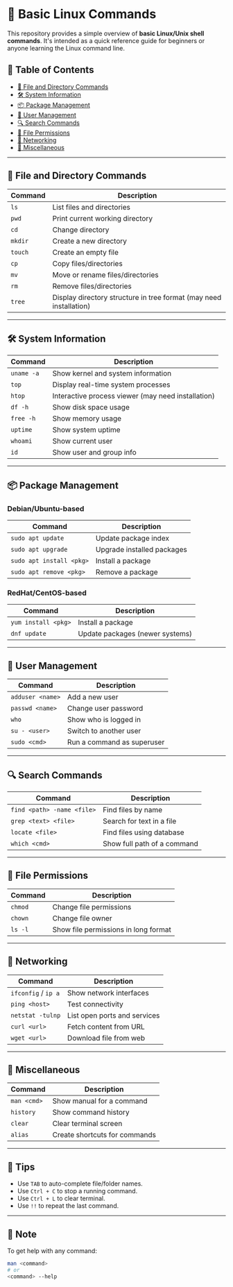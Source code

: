 # 🐧 Basic Linux Commands

This repository provides a simple overview of **basic Linux/Unix shell commands**. It's intended as a quick reference guide for beginners or anyone learning the Linux command line.

## 📂 Table of Contents

- [📂 File and Directory Commands](#-file-and-directory-commands)
- [🛠️ System Information](#️-system-information)
- [📦 Package Management](#-package-management)
- [👥 User Management](#-user-management)
- [🔍 Search Commands](#-search-commands)
- [🔧 File Permissions](#-file-permissions)
- [📡 Networking](#-networking)
- [📑 Miscellaneous](#-miscellaneous)

---

## 📂 File and Directory Commands

| Command | Description |
|--------|-------------|
| `ls` | List files and directories |
| `pwd` | Print current working directory |
| `cd` | Change directory |
| `mkdir` | Create a new directory |
| `touch` | Create an empty file |
| `cp` | Copy files/directories |
| `mv` | Move or rename files/directories |
| `rm` | Remove files/directories |
| `tree` | Display directory structure in tree format (may need installation) |

---

## 🛠️ System Information

| Command | Description |
|--------|-------------|
| `uname -a` | Show kernel and system information |
| `top` | Display real-time system processes |
| `htop` | Interactive process viewer (may need installation) |
| `df -h` | Show disk space usage |
| `free -h` | Show memory usage |
| `uptime` | Show system uptime |
| `whoami` | Show current user |
| `id` | Show user and group info |

---

## 📦 Package Management

### Debian/Ubuntu-based

| Command | Description |
|--------|-------------|
| `sudo apt update` | Update package index |
| `sudo apt upgrade` | Upgrade installed packages |
| `sudo apt install <pkg>` | Install a package |
| `sudo apt remove <pkg>` | Remove a package |

### RedHat/CentOS-based

| Command | Description |
|--------|-------------|
| `yum install <pkg>` | Install a package |
| `dnf update` | Update packages (newer systems) |

---

## 👥 User Management

| Command | Description |
|--------|-------------|
| `adduser <name>` | Add a new user |
| `passwd <name>` | Change user password |
| `who` | Show who is logged in |
| `su - <user>` | Switch to another user |
| `sudo <cmd>` | Run a command as superuser |

---

## 🔍 Search Commands

| Command | Description |
|--------|-------------|
| `find <path> -name <file>` | Find files by name |
| `grep <text> <file>` | Search for text in a file |
| `locate <file>` | Find files using database |
| `which <cmd>` | Show full path of a command |

---

## 🔧 File Permissions

| Command | Description |
|--------|-------------|
| `chmod` | Change file permissions |
| `chown` | Change file owner |
| `ls -l` | Show file permissions in long format |

---

## 📡 Networking

| Command | Description |
|--------|-------------|
| `ifconfig` / `ip a` | Show network interfaces |
| `ping <host>` | Test connectivity |
| `netstat -tulnp` | List open ports and services |
| `curl <url>` | Fetch content from URL |
| `wget <url>` | Download file from web |

---

## 📑 Miscellaneous

| Command | Description |
|--------|-------------|
| `man <cmd>` | Show manual for a command |
| `history` | Show command history |
| `clear` | Clear terminal screen |
| `alias` | Create shortcuts for commands |

---

## 🧠 Tips

- Use `TAB` to auto-complete file/folder names.
- Use `Ctrl + C` to stop a running command.
- Use `Ctrl + L` to clear terminal.
- Use `!!` to repeat the last command.

---

## 📌 Note

To get help with any command:

```bash
man <command>
# or
<command> --help
